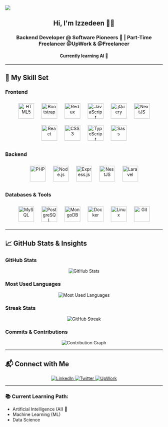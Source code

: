 <img src="https://media.licdn.com/dms/image/v2/D4D16AQHxgdNhJCfeJg/profile-displaybackgroundimage-shrink_350_1400/profile-displaybackgroundimage-shrink_350_1400/0/1727013493539?e=1732752000&v=beta&t=o6X7ao2SAQ2WUSgunosSjMcq6IlRBcP9FOjH-kR9aec" />

<h2 align="center">Hi, I'm Izzedeen 👨‍💻</h2>
<h3 align="center">
  Backend Developer @ Software Pioneers 🚀 | Part-Time Freelancer @UpWork & @Freelancer
</h3>
<h4 align="center">
  Currently learning AI 🤖
</h4>

---

## 🔧 My Skill Set

### Frontend
<div align="center">
  <a href="https://en.wikipedia.org/wiki/HTML5" target="_blank"><img src="https://profilinator.rishav.dev/skills-assets/html5-original-wordmark.svg" alt="HTML5" height="50" style="margin: 10px" /></a>
  <a href="https://getbootstrap.com/docs/3.4/javascript/" target="_blank"><img src="https://profilinator.rishav.dev/skills-assets/bootstrap-plain.svg" alt="Bootstrap" height="50" style="margin: 10px" /></a>
  <a href="https://redux.js.org/" target="_blank"><img src="https://profilinator.rishav.dev/skills-assets/redux-original.svg" alt="Redux" height="50" style="margin: 10px" /></a>
  <a href="https://www.javascript.com/" target="_blank"><img src="https://profilinator.rishav.dev/skills-assets/javascript-original.svg" alt="JavaScript" height="50" style="margin: 10px" /></a>
  <a href="https://jquery.com/" target="_blank"><img src="https://profilinator.rishav.dev/skills-assets/jquery.png" alt="jQuery" height="50" style="margin: 10px" /></a>
  <a href="https://nextjs.org/" target="_blank"><img src="https://profilinator.rishav.dev/skills-assets/nextjs.png" alt="NextJS" height="50" style="margin: 10px" /></a>
  <a href="https://reactjs.org/" target="_blank"><img src="https://profilinator.rishav.dev/skills-assets/react-original-wordmark.svg" alt="React" height="50" style="margin: 10px" /></a>
  <a href="https://www.w3schools.com/css/" target="_blank"><img src="https://profilinator.rishav.dev/skills-assets/css3-original-wordmark.svg" alt="CSS3" height="50" style="margin: 10px" /></a>
  <a href="https://www.typescriptlang.org/" target="_blank"><img src="https://profilinator.rishav.dev/skills-assets/typescript-original.svg" alt="TypeScript" height="50" style="margin: 10px" /></a>
  <a href="https://sass-lang.com/" target="_blank"><img src="https://profilinator.rishav.dev/skills-assets/sass-original.svg" alt="Sass" height="50" style="margin: 10px" /></a>
</div>

### Backend
<div align="center">
  <a href="https://www.php.net/" target="_blank"><img src="https://profilinator.rishav.dev/skills-assets/php-original.svg" alt="PHP" height="50" style="margin: 10px" /></a>
  <a href="https://nodejs.org/" target="_blank"><img src="https://profilinator.rishav.dev/skills-assets/nodejs-original-wordmark.svg" alt="Node.js" height="50" style="margin: 10px" /></a>
  <a href="https://expressjs.com/" target="_blank"><img src="https://profilinator.rishav.dev/skills-assets/express-original-wordmark.svg" alt="Express.js" height="50" style="margin: 10px" /></a>
  <a href="https://nestjs.com/" target="_blank"><img src="https://profilinator.rishav.dev/skills-assets/nestjs.svg" alt="NestJS" height="50" style="margin: 10px" /></a>
  <a href="https://laravel.com/" target="_blank"><img src="https://profilinator.rishav.dev/skills-assets/laravel-plain-wordmark.svg" alt="Laravel" height="50" style="margin: 10px" /></a>
</div>

### Databases & Tools
<div align="center">
  <a href="https://www.mysql.com/" target="_blank"><img src="https://profilinator.rishav.dev/skills-assets/mysql-original-wordmark.svg" alt="MySQL" height="50" style="margin: 10px" /></a>
  <a href="https://www.postgresql.org/" target="_blank"><img src="https://profilinator.rishav.dev/skills-assets/postgresql-original-wordmark.svg" alt="PostgreSQL" height="50" style="margin: 10px" /></a>
  <a href="https://www.mongodb.com/" target="_blank"><img src="https://profilinator.rishav.dev/skills-assets/mongodb-original-wordmark.svg" alt="MongoDB" height="50" style="margin: 10px" /></a>
  <a href="https://www.docker.com/" target="_blank"><img src="https://profilinator.rishav.dev/skills-assets/docker-original-wordmark.svg" alt="Docker" height="50" style="margin: 10px" /></a>
  <a href="https://www.linux.org/" target="_blank"><img src="https://profilinator.rishav.dev/skills-assets/linux-original.svg" alt="Linux" height="50" style="margin: 10px" /></a>
  <a href="https://github.com/" target="_blank"><img src="https://profilinator.rishav.dev/skills-assets/git-scm-icon.svg" alt="Git" height="50" style="margin: 10px" /></a>
</div>

---

## 📈 GitHub Stats & Insights

### GitHub Stats

<div align="center">
  <img src="https://github-readme-stats.vercel.app/api?username=z4dev&show_icons=true&hide_title=true&count_private=true&hide=prs&theme=radical" alt="GitHub Stats" />
</div>

### Most Used Languages

<div align="center">
  <img src="https://github-readme-stats.vercel.app/api/top-langs/?username=z4dev&layout=compact&langs_count=10&theme=radical" alt="Most Used Languages" />
</div>

### Streak Stats

<div align="center">
  <img src="https://github-readme-streak-stats.herokuapp.com/?user=z4dev&theme=radical&hide_border=true" alt="GitHub Streak" />
</div>

### Commits & Contributions

<div align="center">
  <img src="https://github-readme-activity-graph.cyclic.app/graph?username=z4dev&theme=github&hide_border=true" alt="Contribution Graph" />
</div>

---

## 📬 Connect with Me

<div align="center">
  <a href="https://linkedin.com/in/z4dev" target="_blank">
    <img src="https://img.shields.io/badge/linkedin-%231E77B5.svg?&style=for-the-badge&logo=linkedin&logoColor=white" alt="LinkedIn" />
  </a>
  <a href="https://twitter.com/z4dev" target="_blank">
    <img src="https://img.shields.io/badge/twitter-%231DA1F2.svg?&style=for-the-badge&logo=twitter&logoColor=white" alt="Twitter" />
  </a>
  <a href="https://www.upwork.com/freelancers/~01f12f6a16ff557a7d" target="_blank">
    <img src="https://img.shields.io/badge/upwork-%23008080.svg?&style=for-the-badge&logo=upwork&logoColor=white" alt="UpWork" />
  </a>
</div>

---

### 📚 Current Learning Path:
- Artificial Intelligence (AI) 🤖
- Machine Learning (ML)
- Data Science
